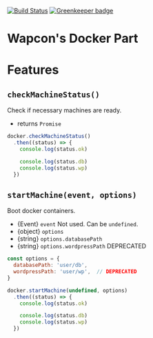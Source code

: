 [![Build Status](https://travis-ci.org/ginpei/wapcon-docker.svg?branch=master)](https://travis-ci.org/ginpei/wapcon-docker)
[![Greenkeeper badge](https://badges.greenkeeper.io/ginpei/wapcon-docker.svg)](https://greenkeeper.io/)

# Wapcon's Docker Part

# Features

## `checkMachineStatus()`

Check if necessary machines are ready.

- returns `Promise`

```javascript
docker.checkMachineStatus()
  .then((status) => {
    console.log(status.ok)

    console.log(status.db)
    console.log(status.wp)
  })
```

## `startMachine(event, options)`

Boot docker containers.

- {Event} `event` Not used. Can be `undefined`.
- {object} `options`
- {string} `options.databasePath`
- {string} `options.wordpressPath` DEPRECATED

```javascript
const options = {
  databasePath: 'user/db',
  wordpressPath: 'user/wp',  // DEPRECATED
}

docker.startMachine(undefined, options)
  .then((status) => {
    console.log(status.ok)

    console.log(status.db)
    console.log(status.wp)
  })
```
